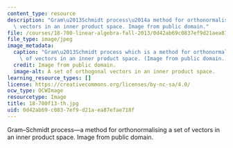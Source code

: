 ```yaml
---
content_type: resource
description: "Gram\u2013Schmidt process\u2014a method for orthonormalising a set of\
  \ vectors in an inner product space. Image from public domain."
file: /courses/18-700-linear-algebra-fall-2013/0d42ab69c0837ef9d21aea87efae718f_18-700f13-th.jpg
file_type: image/jpeg
image_metadata:
  caption: "Gram\u2013Schmidt process which is a method for orthonormalising a set\
    \ of vectors in an inner product space. (Image from public domain.)"
  credit: Image from public domain.
  image-alt: A set of orthogonal vectors in an inner product space.
learning_resource_types: []
license: https://creativecommons.org/licenses/by-nc-sa/4.0/
ocw_type: OCWImage
resourcetype: Image
title: 18-700f13-th.jpg
uid: 0d42ab69-c083-7ef9-d21a-ea87efae718f
---
```

Gram–Schmidt process—a method for orthonormalising a set of vectors in an inner product space. Image from public domain.